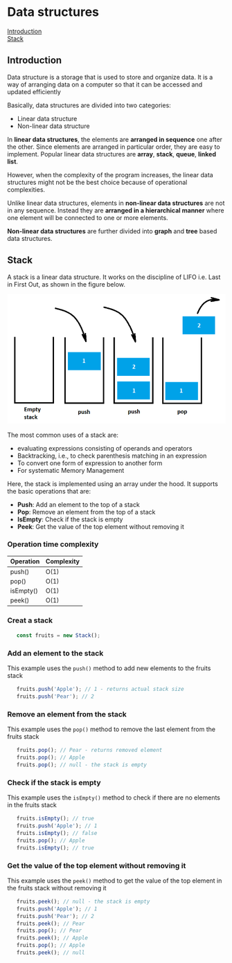 # Data structures

[Introduction](#introduction)<br>
[Stack](#stack)<br>

## <a name="introduction">Introduction</a>
Data structure is a storage that is used to store and organize data. It is a way of arranging data on a computer so that it can be accessed and updated efficiently

Basically, data structures are divided into two categories:
   - Linear data structure
   - Non-linear data structure

In **linear data structures**, the elements are **arranged in sequence** one after the other. Since elements are arranged in particular order, they are easy to implement. Popular linear data structures are **array**, **stack**, **queue**, **linked list**.

However, when the complexity of the program increases, the linear data structures might not be the best choice because of operational complexities.

Unlike linear data structures, elements in **non-linear data structures** are not in any sequence. Instead they are **arranged in a hierarchical manner** where one element will be connected to one or more elements.

**Non-linear data structures** are further divided into **graph** and **tree** based data structures.

## <a name="stack">Stack</a>
A stack is a linear data structure. It works on the discipline of LIFO i.e. Last in First Out, as shown in the figure below.

![LIFO discipline](./description/lifo.png "LIFO discipline")

The most common uses of a stack are:
   - evaluating expressions consisting of operands and operators
   - Backtracking, i.e., to check parenthesis matching in an expression
   - To convert one form of expression to another form
   - For systematic Memory Management

Here, the stack is implemented using an array under the hood. It supports the basic operations that are:
   - **Push**: Add an element to the top of a stack
   - **Pop**: Remove an element from the top of a stack
   - **IsEmpty**: Check if the stack is empty
   - **Peek**: Get the value of the top element without removing it

   ### Operation time complexity

| Operation     |   Complexity  |
| ------------- | ------------- |
| push()        |      O(1)     |
| pop()         |      O(1)     |
| isEmpty()     |      O(1)     |
| peek()        |      O(1)     |

### Creat a stack
```javascript
   const fruits = new Stack();
```
### Add an element to the stack
This example uses the `push()` method to add new elements to the fruits stack
```javascript
   fruits.push('Apple'); // 1 - returns actual stack size
   fruits.push('Pear'); // 2
```
### Remove an element from the stack
This example uses the `pop()` method to remove the last element from the fruits stack
```javascript
   fruits.pop(); // Pear - returns removed element
   fruits.pop(); // Apple
   fruits.pop(); // null - the stack is empty
```
### Check if the stack is empty
This example uses the `isEmpty()` method to check if there are no elements in the fruits stack
```javascript
   fruits.isEmpty(); // true
   fruits.push('Apple'); // 1
   fruits.isEmpty(); // false
   fruits.pop(); // Apple
   fruits.isEmpty(); // true
```
### Get the value of the top element without removing it
This example uses the `peek()` method to get the value of the top element in the fruits stack without removing it
```javascript
   fruits.peek(); // null - the stack is empty
   fruits.push('Apple'); // 1
   fruits.push('Pear'); // 2
   fruits.peek(); // Pear
   fruits.pop(); // Pear
   fruits.peek(); // Apple
   fruits.pop(); // Apple
   fruits.peek(); // null
```
